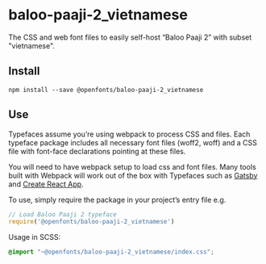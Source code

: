 
# baloo-paaji-2_vietnamese

The CSS and web font files to easily self-host “Baloo Paaji 2” with subset "vietnamese".

## Install

`npm install --save @openfonts/baloo-paaji-2_vietnamese`

## Use

Typefaces assume you’re using webpack to process CSS and files. Each typeface
package includes all necessary font files (woff2, woff) and a CSS file with
font-face declarations pointing at these files.

You will need to have webpack setup to load css and font files. Many tools built
with Webpack will work out of the box with Typefaces such as [Gatsby](https://github.com/gatsbyjs/gatsby)
and [Create React App](https://github.com/facebookincubator/create-react-app).

To use, simply require the package in your project’s entry file e.g.

```javascript
// Load Baloo Paaji 2 typeface
require('@openfonts/baloo-paaji-2_vietnamese')
```

Usage in SCSS:
```scss
@import "~@openfonts/baloo-paaji-2_vietnamese/index.css";
```
